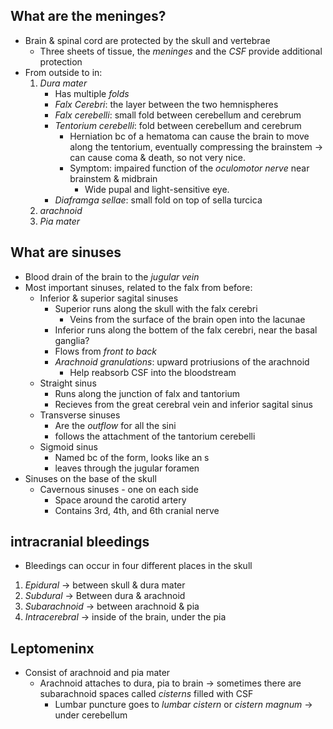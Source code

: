 ## What are the meninges?
- Brain & spinal cord are protected by the skull and vertebrae
	- Three sheets of tissue, the *meninges* and the *CSF* provide additional protection
- From outside to in:
	1. *Dura mater*
		-  Has multiple *folds*
		- *Falx Cerebri*: the layer between the two hemnispheres
		- *Falx cerebelli*: small fold between cerebellum and cerebrum
		- *Tentorium cerebelli*: fold between cerebellum and cerebrum
			- Herniation bc of a hematoma can cause the brain to move along the tentorium, eventually compressing the brainstem -> can cause coma & death, so not very nice.
			- Symptom: impaired function of the *oculomotor nerve* near brainstem & midbrain
				- Wide pupal and light-sensitive eye. 
		- *Diaframga sellae*: small fold on top of sella turcica
	2. *arachnoid*
	3. *Pia mater*
## What are sinuses
- Blood drain of the brain to the *jugular vein*
- Most important sinuses, related to the falx from before:
	- Inferior & superior sagital sinuses
		- Superior runs along the skull with the falx cerebri
			- Veins from the surface of the brain open into the lacunae
		- Inferior runs along the bottem of the falx cerebri, near the basal ganglia?
		- Flows from *front to back*
		- *Arachnoid granulations*: upward protriusions of the arachnoid
			- Help reabsorb CSF into the bloodstream
	- Straight sinus
		- Runs along the junction of falx and tantorium
		- Recieves from the great cerebral vein and inferior sagital sinus
	- Transverse sinuses
		- Are the *outflow* for all the sini
		- follows the attachment of the tantorium cerebelli
	- Sigmoid sinus
		- Named bc of the form, looks like an s
		- leaves through the jugular foramen
- Sinuses on the base of the skull
	- Cavernous sinuses - one on each side
		- Space around the carotid artery
		- Contains 3rd, 4th, and 6th cranial nerve
## intracranial bleedings
- Bleedings can occur in four different places in the skull
1. *Epidural* -> between skull  & dura mater
2. *Subdural* -> Between dura & arachnoid
3. *Subarachnoid* -> between arachnoid & pia
4. *Intracerebral* -> inside of the brain, under the pia
## Leptomeninx
- Consist of arachnoid and pia mater
	- Arachnoid attaches to dura, pia to brain -> sometimes there are subarachnoid spaces called *cisterns* filled with CSF
		- Lumbar puncture goes to *lumbar cistern* or *cistern magnum* -> under cerebellum

